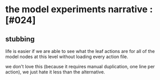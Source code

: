 # the model experiments narrative :[#024]


## stubbing

life is easier if we are able to see what the leaf actions are for all
of the model nodes at this level without loading every action file.

we don't love this (because it requires manual duplication, one line per
action), we just hate it less than the alternative.
